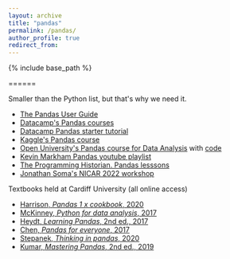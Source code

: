 ```yaml
---
layout: archive
title: "pandas"
permalink: /pandas/
author_profile: true
redirect_from:
---
```


{% include base_path %}

======

Smaller than the Python list, but that's why we need it.

- [The Pandas User Guide](https://pandas.pydata.org/docs/user_guide/index.html)
- [Datacamp's Pandas courses](https://www.datacamp.com/search?q=pandas)
- [Datacamp Pandas starter tutorial](https://www.datacamp.com/tutorial/pandas)
- [Kaggle's Pandas course](https://www.kaggle.com/learn/pandas)
- [Open University's Pandas course for Data Analysis](https://www.open.edu/openlearn/ocw/mod/oucontent/view.php?id=83244) with [code](https://github.com/mwermelinger/Learn-to-code-for-data-analysis)
- [Kevin Markham Pandas youtube playlist](https://www.youtube.com/playlist?list=PL5-da3qGB5IBITZj_dYSFqnd_15JgqwA6)
- [The Programming Historian. Pandas lesssons](https://programminghistorian.org/en/lessons/?search=pandas)
- [Jonathan Soma's NICAR 2022 workshop](https://github.com/jsoma/NICAR22-pandas)


Textbooks held at Cardiff University (all online access)

- [Harrison, *Pandas 1 x cookbook*, 2020](https://librarysearch.cardiff.ac.uk/permalink/f/1tfrs8a/44CAR_ALMA51156095570002420)
- [McKinney, *Python for data analysis*, 2017](https://librarysearch.cardiff.ac.uk/permalink/f/1tfrs8a/44CAR_ALMA51125415750002420)
- [Heydt, *Learning Pandas*, 2nd ed., 2017](https://librarysearch.cardiff.ac.uk/permalink/f/djvk49/TN_cdi_igpublishing_primary_PACKT0000405)
- [Chen, *Pandas for everyone*, 2017](https://librarysearch.cardiff.ac.uk/permalink/f/1tfrs8a/44CAR_ALMA51125210150002420)
- [Stepanek, *Thinking in pandas*, 2020](https://librarysearch.cardiff.ac.uk/permalink/f/djvk49/TN_cdi_askewsholts_vlebooks_9781484258392)
- [Kumar, *Mastering Pandas*, 2nd ed., 2019](https://librarysearch.cardiff.ac.uk/permalink/f/djvk49/TN_cdi_safari_books_9781789343236)
